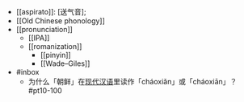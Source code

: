 - [[aspirato]]: [送气音]; 
- [[Old Chinese phonology]]
- [[pronunciation]]
    - [[IPA]]
    - [[romanization]]
        - [[pinyin]]
        - [[Wade–Giles]]
- #inbox
    - 为什么「朝鲜」在[现代汉语](https://www.zhihu.com/question/30526242)里读作「cháoxiǎn」或「cháoxiān」？ #pt10-100

